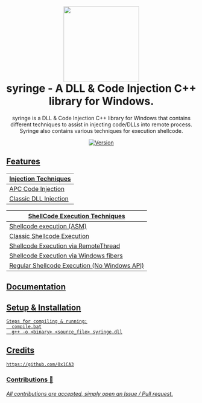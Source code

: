 <h1 align="center">
	<img src="https://www.pngrepo.com/png/270132/512/health-clinic-syringe.png" width="200px"><br>
    syringe - A DLL & Code Injection C++ library for Windows.
</h1>
<p align="center">
    syringe is a DLL & Code Injection C++ library for Windows that contains
    different techniques to assist in injecting code/DLLs into remote process. Syringe
    also contains various techniques for execution shellcode.
</p>

<p align="center">
	<a href="https://deno.land" target="_blank">
    	<img src="https://img.shields.io/badge/Version-1.0.0-7DCDE3?style=for-the-badge" alt="Version">
</p>

## Features
Injection Techniques |
------------------------ |
APC Code Injection |
Classic DLL Injection |

ShellCode Execution Techniques |
------------------------------ |
Shellcode execution (ASM) |
Classic Shellcode Execution |
Shellcode Execution via RemoteThread |
Shellcode Execution via Windows fibers |
Regular Shellcode Execution (No Windows API) |

## Documentation

## Setup & Installation
```
Steps for compiling & running:
  compile.bat
  g++ -o <binary> <source_file> syringe.dll
```

## Credits
```
https://github.com/0x1CA3
```
### Contributions 🎉
###### All contributions are accepted, simply open an Issue / Pull request.
